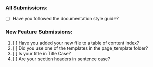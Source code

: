 ### All Submissions:

* [ ] Have you followed the documentation style guide? 

<!-- You can erase any parts of this template not applicable to your Pull Request. -->

### New Feature Submissions:

1. [ ] Have you added your new file to a table of content index? 
2. [ ] Did you use one of the templates in the page_template folder?
3. [ ] Is your title in Title Case? 
4. [ ] Are your section headers in sentence case?
